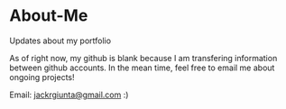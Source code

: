 # About-Me
Updates about my portfolio

As of right now, my github is blank because I am transfering information between github accounts. In the mean time, feel free to email me about ongoing projects!

Email: jackrgiunta@gmail.com :)
